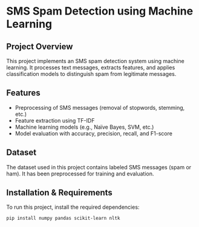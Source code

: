 # SMS Spam Detection using Machine Learning

## Project Overview
This project implements an SMS spam detection system using machine learning. It processes text messages, extracts features, and applies classification models to distinguish spam from legitimate messages.

## Features
- Preprocessing of SMS messages (removal of stopwords, stemming, etc.)
- Feature extraction using TF-IDF
- Machine learning models (e.g., Naïve Bayes, SVM, etc.)
- Model evaluation with accuracy, precision, recall, and F1-score

## Dataset
The dataset used in this project contains labeled SMS messages (spam or ham). It has been preprocessed for training and evaluation.

## Installation & Requirements
To run this project, install the required dependencies:

```bash
pip install numpy pandas scikit-learn nltk
